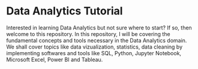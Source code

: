 # Data Analytics Tutorial
Interested in learning Data Analytics but not sure where to start? If so, then welcome to this repository. In this repository, I will be covering the fundamental concepts and tools necessary in the Data Analytics domain. We shall cover topics like data vizualization, statistics, data cleaning by implementing softwares and tools like SQL, Python, Jupyter Notebook, Microsoft Excel, Power BI and Tableau.
